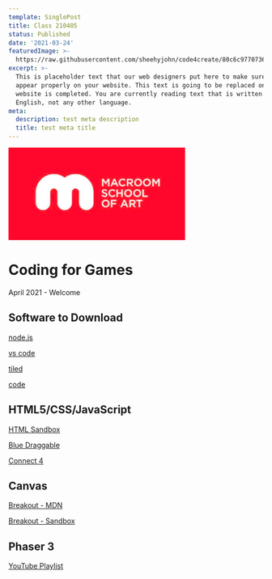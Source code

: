 ```yaml
---
template: SinglePost
title: Class 210405
status: Published
date: '2021-03-24'
featuredImage: >-
  https://raw.githubusercontent.com/sheehyjohn/code4create/80c6c9770736b0cdb22ad117055272fb1c99893a/macroomLogo.png
excerpt: >-
  This is placeholder text that our web designers put here to make sure words
  appear properly on your website. This text is going to be replaced once the
  website is completed. You are currently reading text that is written in
  English, not any other language.
meta:
  description: test meta description
  title: test meta title
---
```


![](https://raw.githubusercontent.com/sheehyjohn/code4create/80c6c9770736b0cdb22ad117055272fb1c99893a/macroomLogo.png)

# Coding for Games
April 2021 - Welcome

## Software to Download
[node.js](https://nodejs.org/en/)

[vs code](https://code.visualstudio.com/)

[tiled](https://www.mapeditor.org/)

[code](https://github.com/sheehyjohn/c4c-12-games-210405-phaserLevels)

## HTML5/CSS/JavaScript
[HTML Sandbox](https://codesandbox.io/s/html5-boilerplate-bncpg?file=/index.html)

[Blue Draggable](https://codesandbox.io/s/jquery-ui-forked-blue-phewd)

[Connect 4](https://codesandbox.io/s/connect-four-master-kubowania-df62t?file=/index.html) 


## Canvas
[Breakout - MDN](http://breakout.enclavegames.com/lesson10.html)

[Breakout - Sandbox](https://codesandbox.io/s/breakout-mdn-fhtiy) 
 
 
## Phaser 3 
[YouTube Playlist](https://youtube.com/playlist?list=PLcIrXN-cO-04en5CV3z7jtk458NMyokNn)
 